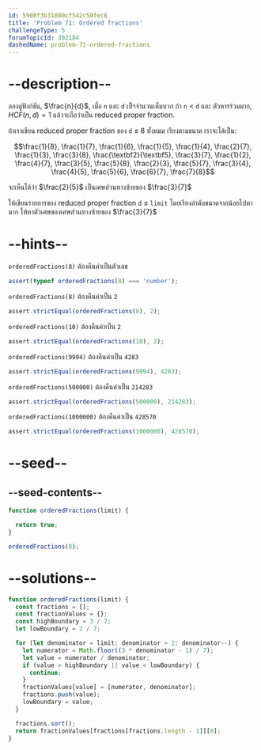 ```yaml
---
id: 5900f3b31000cf542c50fec6
title: 'Problem 71: Ordered fractions'
challengeType: 5
forumTopicId: 302184
dashedName: problem-71-ordered-fractions
---
```


# --description--

ลองดูฟังก์ชัน, $\frac{n}{d}$, เมื่อ `n` และ `d` เป็ฯจำนวนเต็มบวก ถ้า `n` &lt; `d` และ ตัวหารร่วมมาก, ${{HCF}(n, d)} = 1$ แล้วจะถือว่าเป็น reduced proper fraction.

ถ้าเราเขียน reduced proper fraction ของ `d` ≤ 8 ทั้งหมด เรียงตามขนาด เราจะได้เป็น:

$$\frac{1}{8}, \frac{1}{7}, \frac{1}{6}, \frac{1}{5}, \frac{1}{4}, \frac{2}{7}, \frac{1}{3}, \frac{3}{8}, \frac{\textbf2}{\textbf5}, \frac{3}{7}, \frac{1}{2}, \frac{4}{7}, \frac{3}{5}, \frac{5}{8}, \frac{2}{3}, \frac{5}{7}, \frac{3}{4}, \frac{4}{5}, \frac{5}{6}, \frac{6}{7}, \frac{7}{8}$$

จะเห็นได้ว่า $\frac{2}{5}$ เป็นเศษส่วนทางซ้ายของ $\frac{3}{7}$

ให้เขียนรายการของ reduced proper fraction `d` ≤ `limit` โดยเรียงลำดับขนาดจากน้อยไปหามาก ให้หาตัวเศษของเศษส่วนทางซ้ายของ $\frac{3}{7}$

# --hints--

`orderedFractions(8)` ต้องคืนค่าเป็นตัวเลข

```js
assert(typeof orderedFractions(8) === 'number');
```

`orderedFractions(8)` ต้องคืนค่าเป็น `2`

```js
assert.strictEqual(orderedFractions(8), 2);
```

`orderedFractions(10)` ต้องคืนค่าเป็น `2`

```js
assert.strictEqual(orderedFractions(10), 2);
```

`orderedFractions(9994)` ต้องคืนค่าเป็น `4283`

```js
assert.strictEqual(orderedFractions(9994), 4283);
```

`orderedFractions(500000)` ต้องคืนค่าเป็น `214283`

```js
assert.strictEqual(orderedFractions(500000), 214283);
```

`orderedFractions(1000000)` ต้องคืนค่าเป็น `428570`

```js
assert.strictEqual(orderedFractions(1000000), 428570);
```

# --seed--

## --seed-contents--

```js
function orderedFractions(limit) {

  return true;
}

orderedFractions(8);
```

# --solutions--

```js
function orderedFractions(limit) {
  const fractions = [];
  const fractionValues = {};
  const highBoundary = 3 / 7;
  let lowBoundary = 2 / 7;

  for (let denominator = limit; denominator > 2; denominator--) {
    let numerator = Math.floor((3 * denominator - 1) / 7);
    let value = numerator / denominator;
    if (value > highBoundary || value < lowBoundary) {
      continue;
    }
    fractionValues[value] = [numerator, denominator];
    fractions.push(value);
    lowBoundary = value;
  }

  fractions.sort();
  return fractionValues[fractions[fractions.length - 1]][0];
}
```
